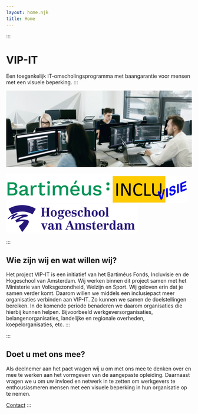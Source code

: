 ```yaml
---
layout: home.njk
title: Home
---
```

:::
# VIP-IT

Een toegankelijk IT-omscholingsprogramma met baangarantie voor mensen met een visuele beperking.
:::

![studenten in een programeer ruimte](images/coding-room.png)

![bartimeus logo](images/bartimeus-groen.png)
![inlcuvisie logo](images/incluvisie.png)
![hogeschool van Amsterdam logo](images/hogeschool-van-amsterdam.png)

:::
## Wie zijn wij en wat willen wij?

Het project VIP-IT is een initiatief van het Bartiméus Fonds, Incluvisie en de Hogeschool van Amsterdam. Wij werken binnen dit project samen met het Ministerie van Volksgezondheid, Welzijn en Sport. Wij geloven erin dat je samen verder komt. Daarom willen we middels een inclusiepact meer organisaties verbinden aan VIP-IT. Zo kunnen we samen de doelstellingen bereiken. In de komende periode benaderen we daarom organisaties die hierbij kunnen helpen. Bijvoorbeeld werkgeversorganisaties, belangenorganisaties, landelijke en regionale overheden, koepelorganisaties, etc.
:::

:::
## Doet u met ons mee?

Als deelnemer aan het pact vragen wij u om met ons mee te denken over en mee te werken aan het vormgeven van de aangepaste opleiding. Daarnaast vragen we u om uw invloed en netwerk in te zetten om werkgevers te enthousiasmeren mensen met een visuele beperking in hun organisatie op te nemen.

[Contact](/contact)
:::
